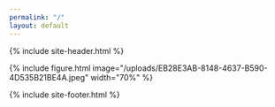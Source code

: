 ```yaml
---
permalink: "/"
layout: default
---
```


<style>
    .logo{visibility:hidden}
</style>
   {% include site-header.html %}

   



{% include figure.html image="/uploads/EB28E3AB-8148-4637-B590-4D535B21BE4A.jpeg" width="70%" %}

{% include site-footer.html %}